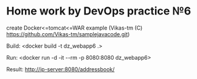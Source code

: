 # Home work by DevOps practice №6
 create Docker<=tomcat<=WAR example (Vikas-tm (C) https://github.com/Vikas-tm/samplejavacode.git)
 
 Build: <docker build -t dz_webapp6 .>

 Run: <docker run -d -it --rm -p 8080:8080 dz_webapp6>

 Result: <http://ip-server:8080/addressbook/>
